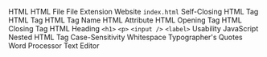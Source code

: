 HTML
HTML File
File Extension
Website
`index.html`
Self-Closing HTML Tag
HTML Tag
HTML Tag Name
HTML Attribute
HTML Opening Tag
HTML Closing Tag
HTML Heading
`<h1>`
`<p>`
`<input />`
`<label>`
Usability
JavaScript
Nested HTML Tag
Case-Sensitivity
Whitespace
Typographer's Quotes
Word Processor
Text Editor
